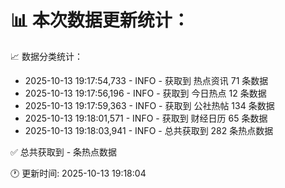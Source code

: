 📊 本次数据更新统计：
==========================

📈 数据分类统计：
- 2025-10-13 19:17:54,733 - INFO - 获取到 热点资讯 71 条数据
- 2025-10-13 19:17:56,196 - INFO - 获取到 今日热点 12 条数据
- 2025-10-13 19:17:59,363 - INFO - 获取到 公社热帖 134 条数据
- 2025-10-13 19:18:01,571 - INFO - 获取到 财经日历 65 条数据
- 2025-10-13 19:18:03,941 - INFO - 总共获取到 282 条热点数据

✅ 总共获取到 - 条热点数据

🕐 更新时间: 2025-10-13 19:18:04
